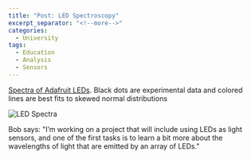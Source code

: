 ```yaml
---
title: "Post: LED Spectroscopy"
excerpt_separator: "<!--more-->"
categories:
  - University
tags:
  - Education
  - Analysis
  - Sensors
---
```


[Spectra of Adafruit LEDs](https://bobthechemist.com/2019/07/led-spectroscopy/#more-1155). Black dots are experimental data and colored lines are best fits to skewed normal distributions


![LED Spectra](https://i0.wp.com/bobthechemist.com/wp-content/uploads/2019/07/led-data.png?w=688&ssl=1)

Bob says: "I’m working on a project that will include using LEDs as light sensors, and one of the first tasks is to learn a bit more about the wavelengths of light that are emitted by an array of LEDs."



